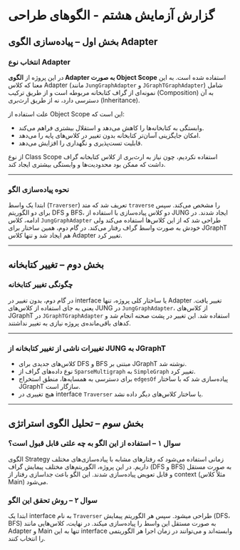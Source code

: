 
# گزارش آزمایش هشتم - الگوهای طراحی

## بخش اول – پیاده‌سازی الگوی Adapter

### انتخاب نوع Adapter

در این پروژه از **الگوی Adapter به صورت Object Scope** استفاده شده است. به این معنا که کلاس Adapter (مانند `JungGraphAdapter` و `JGraphTGraphAdapter`) شامل نمونه‌ای از گراف کتابخانه مربوطه است و از طریق ترکیب (Composition) به آن دسترسی دارد، نه از طریق ارث‌بری (Inheritance).

علت استفاده از Object Scope این است که:
- وابستگی به کتابخانه‌ها را کاهش می‌دهد و استقلال بیشتری فراهم می‌کند.
- امکان جایگزینی آسان‌تر کتابخانه بدون تغییر در کلاس‌های پایه را می‌دهد.
- قابلیت تست‌پذیری و نگهداری را افزایش می‌دهد.

از نوع Class Scope استفاده نکردیم، چون نیاز به ارث‌بری از کلاس کتابخانه گراف داشت که ممکن بود محدودیت‌ها و وابستگی بیشتری ایجاد کند.

---

### نحوه پیاده‌سازی الگو

ابتدا یک واسط (`Traverser`) تعریف شد که متد `traverse` را مشخص می‌کند. سپس برای دو الگوریتم DFS و BFS، دو کلاس پیاده‌سازی با استفاده از JUNG ایجاد شدند. در ادامه، کلاس `JungGraphAdapter` طراحی شد که از این کلاس‌ها استفاده می‌کند ولی خودش به صورت واسط گراف رفتار می‌کند. در گام دوم، همین ساختار برای JGraphT هم ایجاد شد و تنها کلاس Adapter تغییر کرد.

---

## بخش دوم – تغییر کتابخانه

###  چگونگی تغییر کتابخانه

در گام دوم، بدون تغییر در interface یا ساختار کلی پروژه، تنها Adapter تغییر یافت. یعنی به جای استفاده از کلاس‌های JUNG در `JungGraphAdapter`، از کلاس‌های JGraphT در `JGraphTGraphAdapter` استفاده شد. این تغییر در پشت صحنه انجام شد و کدهای باقی‌مانده‌ی پروژه نیازی به تغییر نداشتند.

---

### تغییرات ناشی از تغییر کتابخانه از JUNG به JGraphT

- کلاس‌های جدیدی برای DFS و BFS مبتنی بر JGraphT نوشته شد.
- نوع داده‌های گراف از `SparseMultigraph` به `SimpleGraph` تغییر کرد.
- برای دسترسی به همسایه‌ها، منطق استخراج `edgesOf` پیاده‌سازی شد که با ساختار JGraphT سازگار است.
- هیچ تغییری در interface `Traverser` یا ساختار کلاس‌های دیگر داده نشد.

---

## بخش سوم – تحلیل الگوی استراتژی

### سوال ۱ – استفاده از این الگو به چه علتی قابل قبول است؟

الگوی Strategy زمانی استفاده می‌شود که رفتارهای مشابه با پیاده‌سازی‌های مختلف داریم. در این پروژه، الگوریتم‌های مختلف پیمایش گراف (DFS و BFS) به صورت مستقل و قابل تعویض پیاده‌سازی شدند. این الگو باعث جداسازی رفتار از context (مثلاً کلاس Main) می‌شود.

### سوال ۲ – روش تحقق این الگو

ابتدا یک interface به نام `Traverser` طراحی میشود. سپس هر الگوریتم پیمایش (DFS، BFS) به صورت مستقل این واسط را پیاده‌سازی میکند. در نهایت، کلاس‌هایی مانند Adapter و Main تنها به این interface وابسته‌اند و می‌توانند در زمان اجرا هر الگوریتمی را انتخاب کنند.

